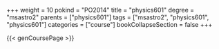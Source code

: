 +++
weight = 10
pokind = "PO2014"
title = "physics601"
degree = "msastro2"
parents = ["physics601"]
tags = ["msastro2", "physics601", "physics601"]
categories = ["course"]
bookCollapseSection = false
+++

{{< genCoursePage >}}
